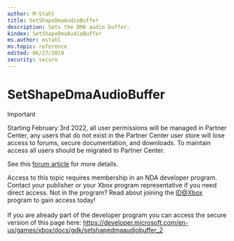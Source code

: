 ```yaml
---
author: M-Stahl
title: SetShapeDmaAudioBuffer
description: Sets the DMA audio buffer.
kindex: SetShapeDmaAudioBuffer
ms.author: mstahl
ms.topic: reference
edited: 06/27/2019
security: secure
---
```


# SetShapeDmaAudioBuffer
> [!IMPORTANT]
> Starting February 3rd 2022, all user permissions will be managed in Partner Center, any users that do not exist in the Partner Center user store will lose access to forums, secure documentation, and downloads. To maintain access all users should be migrated to Partner Center. <p></p>See this <a href="https://forums.xboxlive.com/articles/132187/breaking-change-user-access-for-forums-secure-docu.html">forum article</a> for more details.  

 Access to this topic requires membership in an NDA developer program. Contact your publisher or your Xbox program representative if you need direct access. Not in the program? Read about joining the <a href="https://www.xbox.com/Developers/id">ID@Xbox</a> program to gain access today!  <br/><br/>If you are already part of the developer program you can access the secure version of this page here: <a target="_blank" href="https://developer.microsoft.com/en-us/games/xbox/docs/gdk/setshapedmaaudiobuffer_2">https://developer.microsoft.com/en-us/games/xbox/docs/gdk/setshapedmaaudiobuffer_2</a>